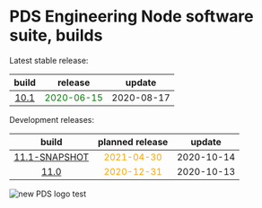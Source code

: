 
PDS Engineering Node software suite, builds
===========================================


Latest stable release:  

|build|release|update|
| :---: | :---: | :---: |
|[10.1](./10.1)|<span style="color:green">2020-06-15</span>|2020-08-17|
  


Development releases:  

|build|planned release|update|
| :---: | :---: | :---: |
|[11.1-SNAPSHOT](./11.1-SNAPSHOT)|<span style="color:orange">2021-04-30</span>|2020-10-14|
|[11.0](./11.0)|<span style="color:orange">2020-12-31</span>|2020-10-13|
  
![new PDS logo test](https://nasa-pds.github.io/pdsen-corral/images/logo.png)